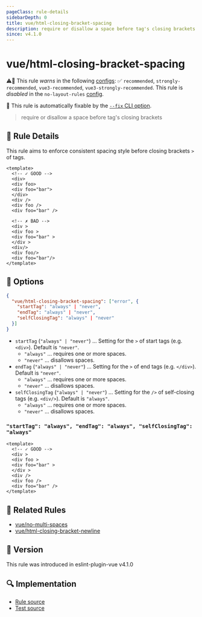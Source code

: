 ```yaml
---
pageClass: rule-details
sidebarDepth: 0
title: vue/html-closing-bracket-spacing
description: require or disallow a space before tag's closing brackets
since: v4.1.0
---
```

# vue/html-closing-bracket-spacing

⚠️🚫 This rule *warns* in the following [configs](https://eslint.vuejs.org/user-guide/#bundle-configurations): ✅ `recommended`, `strongly-recommended`, `vue3-recommended`, `vue3-strongly-recommended`. This rule is *disabled* in the `no-layout-rules` [config](https://eslint.vuejs.org/user-guide/#bundle-configurations).

🔧 This rule is automatically fixable by the [`--fix` CLI option](https://eslint.org/docs/latest/user-guide/command-line-interface#--fix).

<!-- end auto-generated rule header -->

> require or disallow a space before tag's closing brackets

## :book: Rule Details

This rule aims to enforce consistent spacing style before closing brackets `>` of tags.

<eslint-code-block fix :rules="{'vue/html-closing-bracket-spacing': ['error']}">

```vue
<template>
  <!-- ✓ GOOD -->
  <div>
  <div foo>
  <div foo="bar">
  </div>
  <div />
  <div foo />
  <div foo="bar" />

  <!-- ✗ BAD -->
  <div >
  <div foo >
  <div foo="bar" >
  </div >
  <div/>
  <div foo/>
  <div foo="bar"/>
</template>
```

</eslint-code-block>

## :wrench: Options

```json
{
  "vue/html-closing-bracket-spacing": ["error", {
    "startTag": "always" | "never",
    "endTag": "always" | "never",
    "selfClosingTag": "always" | "never"
  }]
}
```

- `startTag` (`"always" | "never"`) ... Setting for the `>` of start tags (e.g. `<div>`). Default is `"never"`.
  - `"always"` ... requires one or more spaces.
  - `"never"` ... disallows spaces.
- `endTag` (`"always" | "never"`) ... Setting for the `>` of end tags (e.g. `</div>`). Default is `"never"`.
  - `"always"` ... requires one or more spaces.
  - `"never"` ... disallows spaces.
- `selfClosingTag` (`"always" | "never"`) ... Setting for the `/>` of self-closing tags (e.g. `<div/>`). Default is `"always"`.
  - `"always"` ... requires one or more spaces.
  - `"never"` ... disallows spaces.

### `"startTag": "always", "endTag": "always", "selfClosingTag": "always"`

<eslint-code-block fix :rules="{'vue/html-closing-bracket-spacing': ['error', {startTag: 'always', endTag: 'always', selfClosingTag: 'always' }]}">

```vue
<template>
  <!-- ✓ GOOD -->
  <div >
  <div foo >
  <div foo="bar" >
  </div >
  <div />
  <div foo />
  <div foo="bar" />
</template>
```

</eslint-code-block>

## :couple: Related Rules

- [vue/no-multi-spaces](./no-multi-spaces.md)
- [vue/html-closing-bracket-newline](./html-closing-bracket-newline.md)

## :rocket: Version

This rule was introduced in eslint-plugin-vue v4.1.0

## :mag: Implementation

- [Rule source](https://github.com/vuejs/eslint-plugin-vue/blob/master/lib/rules/html-closing-bracket-spacing.js)
- [Test source](https://github.com/vuejs/eslint-plugin-vue/blob/master/tests/lib/rules/html-closing-bracket-spacing.js)

